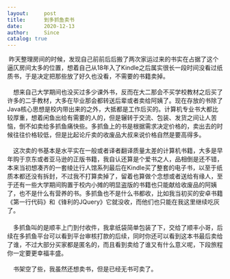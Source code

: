 ```yaml
---
layout:     post
title:      到多抓鱼卖书
date:       2020-12-13
author:     Since
catalog: true
---
```


&nbsp;昨天整理房间的时候，发现自己前前后后搬了两次家运过来的书实在占据了这个逼仄房间太多的位置，想着自己从18年入了Kindle之后属实很长一段时间没看过纸质书，于是决定把那些放了好久也没看，不需要的书籍卖掉。
<br>
<br>&ensp;&ensp;想来自己大学期间也没买过多少课外书，反而在大二那会不买学校教材之后买了许多的二手教材，大多在毕业那会都转送后辈或者卖给阿姨了。现在存放的书除了Java核心思想是校内带出来的之外，大抵都是工作后买的。计算机专业书大都比较厚重，想着闲鱼出给有需要的人的，但是辗转于交流、包装、发货之间让人苦恼，倒不如卖给多抓鱼痛快些。多抓鱼上的书是根据需求决定价格的，卖出去的时候往往价格较低，但是比起论斤卖的收废品大叔来说价格自然是要高得多。
<br>
<br>&ensp;&ensp;这次卖的书基本是水平实在一般或者译者翻译质量太差的计算机书籍，大多是早年购于京东或者亚马逊的正版书籍，我自认还算是个爱书之人，品相倒是还不错，本来当初想凑齐的一套绫辻行人馆系列最后在Kindle买了整套的电子书，以至于纸质本都还没有拆封，不过我不打算卖掉了，留着也算做个念想或者送给有缘人，至于还有一些大学期间购置于校内小摊的明显盗版的书籍也只能献给收废品的阿姨了，也不是什么有营养的书。多抓鱼也不是什么书都收，比如我当初买的安卓书籍《第一行代码》和《锋利的JQuery》它就没收，而他们也只能在我这里继续吃灰了。
<br>　　
<br>&ensp;&ensp;多抓鱼叫的是顺丰上门到付收件，我拿纸袋简单包装了下，交给了顺丰小哥，后续在多抓鱼平台可以看到平台审核打款的后续，同时你还可以看到这本书最后卖给了谁，不过大部分买家都是匿名的，而且看到卖给了谁又有什么意义呢，下段旅程你一定要更幸福丰盛。
<br>
<br>&ensp;&ensp;书架空了些，我虽然还想卖书，但是已经无书可卖了。    
